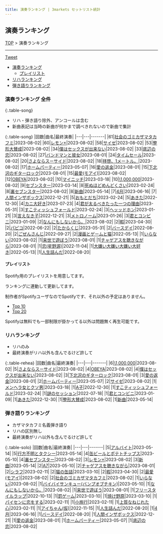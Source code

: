 ```yaml
---
title: 演奏ランキング | 3markets セットリスト統計
---
```

## 演奏ランキング


[TOP](/setlist/) > 演奏ランキング

___

 <a href="https://twitter.com/share?ref_src=twsrc%5Etfw" data-text="3markets[ ]セットリスト > 演奏ランキング" class="twitter-share-button" data-via="3markets" data-hashtags="3markets" data-related="3markets" data-show-count="false">Tweet</a>

* [演奏ランキング](#演奏ランキング)
    * [プレイリスト](#プレイリスト)
* [リハランキング](#リハランキング)
* [弾き語りランキング](#弾き語りランキング)


### 演奏ランキング 全件

{:.table-song}

* リハ・弾き語り除外、アンコールは含む
* 新曲表記は当時の新曲が何かまで調べきれないので新曲で集計

{:.table-song}
|回数|曲名|最終演奏|
|---|---|-------|
|61|[社会のゴミカザマタカフミ](song002.html)|2023-08-02|
|60|[レモン×](song003.html)|2023-08-02|
|58|[サイゼ](song004.html)|2023-08-02|
|53|[整形大賛成](song005.html)|2023-08-02|
|34|[僕はセックスが出来ない](song006.html)|2023-08-02|
|33|[底辺の恋](song008.html)|2023-08-02|
|27|[バンドマンと彼女](song009.html)|2023-08-01|
|24|[タイムセール](song007.html)|2023-08-02|
|20|[さよならスーサイド](song013.html)|2023-08-02|
|18|[拝啓、1メートル。](song010.html)|2023-08-02|
|17|[ホームパーティー](song011.html)|2023-05-07|
|16|[愛の返金](song012.html)|2023-08-01|
|15|[下北沢のギターロック](song015.html)|2023-08-01|
|15|[最愛(モアイ)](song014.html)|2023-08-02|
|12|[OBEYA](song021.html)|2023-08-02|
|10|[マイニッチ](song046.html)|2023-03-18|
|10|[\1,000,000](song022.html)|2023-08-02|
|9|[セブンスター](song020.html)|2023-03-14|
|8|[死ぬほどめんどくさい](song018.html)|2023-02-24|
|8|[裏セブンスター](song017.html)|2023-08-02|
|8|[新曲](song001.html)|2023-05-14|
|7|[4月](song029.html)|2023-06-16|
|7|[人間インザボックス](song016.html)|2022-12-21|
|5|[おもとだち](song033.html)|2023-02-24|
|5|[あきた](song019.html)|2022-12-30|
|4|[カニ大好き](song079.html)|2023-07-23|
|4|[君が太るべきたった一つの理由](song034.html)|2023-05-31|
|3|[すこティッシュフォールド](song045.html)|2023-02-24|
|3|[ヘッッドホン](song030.html)|2023-01-21|
|3|[言えなき子](song027.html)|2022-12-21|
|3|[メトロノーム](song025.html)|2023-01-26|
|3|[君とコンビニ](song024.html)|2023-01-09|
|2|[なんにもしないから。](song076.html)|2023-08-02|
|2|[暇](song040.html)|2023-04-30|
|2|[パピコ](song036.html)|2022-06-22|
|2|[たからくじ](song032.html)|2023-05-31|
|2|[バースデイ](song028.html)|2022-08-20|
|2|[ごぜんさんじ](song026.html)|2022-09-27|
|2|[漫画とゲームと猫](song023.html)|2022-05-13|
|1|[いらない](song078.html)|2023-08-02|
|1|[来世で遊ぼう](song075.html)|2023-08-01|
|1|[チャゲアスを聴きながら](song070.html)|2023-08-01|
|1|[恋(星野源)](song037.html)|2022-11-04|
|1|[大嫌い大嫌い大嫌い大好き](song035.html)|2022-05-13|
|1|[人生詰んだ](song031.html)|2022-08-20|


#### プレイリスト

Spotify用のプレイリストを用意してます。

ランキングに連動して更新してます。

制作者がSpotifyユーザなのでSpotifyです、それ以外の予定はありません。

* [Top 10](https://open.spotify.com/playlist/2k4rxGfOCIWZhr0lHnA0Yf)
* [Top 20](https://open.spotify.com/playlist/00msjQPDjFaoAm6IIEM2ka)

Spotifyは無料でも一部制限が掛かってる以外は問題無く再生可能です。

### リハランキング

* リハのみ
* 最終演奏がリハ以外も含んでるけど許して


{:.table-rehea}
|回数|曲名|最終演奏|
|---|---|-------|
|6|[\1,000,000](song022.html)|2023-08-02|
|5|[さよならスーサイド](song013.html)|2023-08-02|
|4|[OBEYA](song021.html)|2023-08-02|
|4|[僕はセックスが出来ない](song006.html)|2023-08-02|
|3|[下北沢のギターロック](song015.html)|2023-08-01|
|3|[愛の返金](song012.html)|2023-08-01|
|2|[ホームパーティー](song011.html)|2023-05-07|
|2|[サイゼ](song004.html)|2023-08-02|
|1|[メンヘラ女とクソ男](song072.html)|2023-03-18|
|1|[A子](song047.html)|2022-12-30|
|1|[すこティッシュフォールド](song045.html)|2023-02-24|
|1|[謎のセッション](song038.html)|2022-07-18|
|1|[君とコンビニ](song024.html)|2023-01-09|
|1|[あきた](song019.html)|2022-12-30|
|1|[整形大賛成](song005.html)|2023-08-02|
|1|[新曲](song001.html)|2023-05-14|


### 弾き語りランキング

* カザマタカフミ名義弾き語り
* リハの区別無し
* 最終演奏がリハ以外も含んでるけど許して


{:.table-solo}
|回数|曲名|最終演奏|
|---|---|-------|
|5|[アルバイト](song042.html)|2023-05-14|
|5|[行方不明とタクシー](song039.html)|2023-05-14|
|4|[缶ビールとポテトチップス](song043.html)|2023-05-10|
|4|[裏セブンスター](song017.html)|2023-08-02|
|3|[レモン×](song003.html)|2023-08-02|
|3|[新曲](song001.html)|2023-05-14|
|2|[A7](song073.html)|2023-05-10|
|2|[チャゲアスを聴きながら](song070.html)|2023-08-01|
|2|[シラフ](song050.html)|2023-02-11|
|2|[猫の缶詰](song041.html)|2023-03-10|
|2|[暇](song040.html)|2023-04-30|
|2|[最愛(モアイ)](song014.html)|2023-08-02|
|2|[社会のゴミカザマタカフミ](song002.html)|2023-08-02|
|1|[いらない](song078.html)|2023-08-02|
|1|[バイバイサンキュー(バンプオブチキン)](song077.html)|2023-05-10|
|1|[なんにもしないから。](song076.html)|2023-08-02|
|1|[来世で遊ぼう](song075.html)|2023-08-01|
|1|[フリースタイルラップ](song074.html)|2022-10-13|
|1|[罰ゲーム](song071.html)|2023-03-10|
|1|[焼け野原](song069.html)|2023-03-10|
|1|[パイセンに恋をする](song051.html)|2023-02-11|
|1|[小旅行](song049.html)|2023-02-11|
|1|[上質なねじれた心](song048.html)|2023-02-11|
|1|[アイちゃん(仮)](song044.html)|2022-11-15|
|1|[人生詰んだ](song031.html)|2022-08-20|
|1|[4月](song029.html)|2023-06-16|
|1|[バースデイ](song028.html)|2022-08-20|
|1|[人間インザボックス](song016.html)|2022-12-21|
|1|[愛の返金](song012.html)|2023-08-01|
|1|[ホームパーティー](song011.html)|2023-05-07|
|1|[底辺の恋](song008.html)|2023-08-02|


<script src="https://cdnjs.cloudflare.com/ajax/libs/jquery/3.6.1/jquery.min.js" integrity="sha512-aVKKRRi/Q/YV+4mjoKBsE4x3H+BkegoM/em46NNlCqNTmUYADjBbeNefNxYV7giUp0VxICtqdrbqU7iVaeZNXA==" crossorigin="anonymous" referrerpolicy="no-referrer"></script>
<script src="https://cdnjs.cloudflare.com/ajax/libs/jquery.tablesorter/2.31.3/js/jquery.tablesorter.min.js" integrity="sha512-qzgd5cYSZcosqpzpn7zF2ZId8f/8CHmFKZ8j7mU4OUXTNRd5g+ZHBPsgKEwoqxCtdQvExE5LprwwPAgoicguNg==" crossorigin="anonymous" referrerpolicy="no-referrer"></script>
<link rel="stylesheet" href="https://cdnjs.cloudflare.com/ajax/libs/jquery.tablesorter/2.31.3/css/theme.default.min.css" integrity="sha512-wghhOJkjQX0Lh3NSWvNKeZ0ZpNn+SPVXX1Qyc9OCaogADktxrBiBdKGDoqVUOyhStvMBmJQ8ZdMHiR3wuEq8+w==" crossorigin="anonymous" referrerpolicy="no-referrer" />
<script>
$(function() {
    $(".table-song").tablesorter();
    $(".table-rehea").tablesorter();
    $(".table-solo").tablesorter();
});
</script>

<script async src="https://platform.twitter.com/widgets.js" charset="utf-8"></script>
